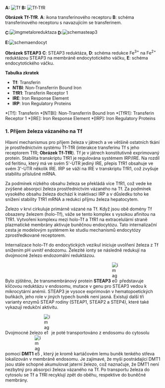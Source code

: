 <style>
img[alt^="schemaendocyt"] {max-width:370px;}
img[alt^="image"] {max-width:20px;}

</style>

<div class="w3-row">
<div class="w3-half w3-center">

**A:** ![Tf](imgtfr1.png) 
**B:** ![Tf-TfR](schematfr1.png)

**Obrázek Tf-TfR**. **A**: ikona transferinového receptoru
**B**: schéma transferinového receptoru s navazujícím se transferinem.

<b style="vertical-align:middle;">C:</b>![imgmetaloreduktaza](imgmetaloreduktaza.png)
<b style="vertical-align:middle;">D:</b>![schemasteap3](schemasteap3.png)

<b style="vertical-align:top;">E:</b>![schemaendocyt](schemaendocyt.png)

**Obrázek STEAP3**
**C**: STEAP3 reduktáza,
**D**: schéma redukce Fe<sup>3+</sup> na Fe<sup>2+</sup> reduktázou STEAP3 na membráně endocytotického váčku,
**E**: schéma endocytotického váčku.
<div class="w3-justify">

__Tabulka zkratek__
* __Tf__: Transferin
* __NTBI__: Non-Transferrin Bound Iron
* __TfR1__: Transferin Receptor 1
* __IRE__: Iron Response Element
* __IRP__: Iron Regulatory Proteins
</div>
</div>
<div class="w3-half">

*[Tf]: Transferin
*[NTBI]: Non-Transferrin Bound Iron
*[TfR1]: Transferin Receptor 1
*[IRE]: Iron Response Element
*[IRP]: Iron Regulatory Proteins

<bdl-quiz question="V principu existují tři způsoby příjmu železa játry. Vyberte hlavní a přiřaďte ostatní k patologiím:"
	  type="match"
	  terms="Příjem železa vázaného na Tf | Příjem železa nevázaného na Tf, tzv. NTBI | Příjem železa asociovaného s hemem/hemoglobinem"
	  answers="Nejvíce se uplatňující mechanismus | zanedbatelný v normě, hlavní při přetížení organismu železem  | zanedbatelný v normě, při hemolýze důležitý mechanismus">
</bdl-quiz>

<div class="w3-justify">

### 1. Příjem železa vázaného na Tf

Hlavní mechanismus pro příjem železa v játrech a ve většině ostatních tkání je prostřednictvím systému Tf-TfR (interakce transferinu Tf s jeho receptorem TfR; __Obrázek Tf-TfR__). Tf je v játrech konstitutivně exprimovaný protein. Stabilita transkriptu TfR1 je regulována systémem IRP/IRE. Na rozdíl od feritinu, který má ve svém 5'-UTR jediný IRE, přepis TfR1 obsahuje ve svém 3'-UTR několik IRE. IRP se váží na IRE v transkriptu TfR1, což zvyšuje stabilitu příslušné mRNA. 

Za podmínek nízkého obsahu železa se překládá více TfR1, což vede ke zvýšené absorpci železa prostřednictvím vázaného na Tf. Za podmínek vysokého obsahu železa dochází k inaktivaci IRP a v důsledku toho ke snížení stability TfR1 mRNA a redukci příjmu železa hepatocytem.

Železo v krvi cirkuluje primárně vázané na Tf. Když jsou obě domény Tf obsazeny železem (holo-Tf), váže se tento komplex s vysokou afinitou na TfR1. Vytvoření komplexu mezi holo-Tf a TfR1 na extracelulární straně plazmatické membrány aktivuje buněčnou endocytózu. Tato internalizační cesta je modelovým systémem ke studiu mechanismů endocytózy zprostředkované receptorem. 

Internalizace holo-Tf do endocytických vezikul iniciuje uvolňení železa z Tf snížením pH uvnitř endozomu. Železité ionty se následně redukují na dvojmocné železo endozomální reduktázou. 

Bylo zjištěno, že transmembránový protein __STEAP3__ ![image0](imgmetaloreduktaza.png) představuje klíčovou reduktázu v endosomu, mutace v genu pro STEAP3 vedou k mikrocytární anémii. STEAP3 je vysoce exprimován v hematopoetických buňkách, jeho role v jiných typech buněk není jasná. Existují další tři varianty enzymů STEAP rodiny (STEAP1, STEAP2 a STEP4), které také vykazují redukční aktivitu.

Dvojmocné železo ![image1](image1.jpg) je poté transportováno z endosomu do cytosolu pomocí __DMT1__ ![image5](image5.jpg), který je kromě kartáčovém lemu buněk tenkého střeva lokalizován v membráně endosomu. Je zajímavé, že myši postrádající DMT1 jsou stále schopné akumulovat jaterní železo, což naznačuje, že DMT1 není nezbytný pro absorpci železa vázaného na Tf. Po transportu železa do cytosolu se Tf a TfRl recyklují zpět do oběhu, respektive do buněčné membrány.
</div>
</div>
</div>

